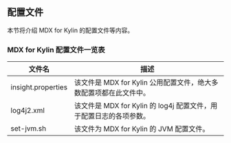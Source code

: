 ## 配置文件

本节将介绍 MDX for Kylin 的配置文件等内容。

### MDX for Kylin 配置文件一览表

| 文件名                | 描述                                          |
|--------------------|----------------------------------------------|
| insight.properties | 该文件是 MDX for Kylin 公用配置文件，绝大多数配置项都在此文件中。     |
| log4j2.xml         | 该文件是 MDX for Kylin 的 log4j 配置文件，用于配置日志的各项参数。 |
| set-jvm.sh         | 该文件为 MDX for Kylin 的 JVM 配置文件。               |
